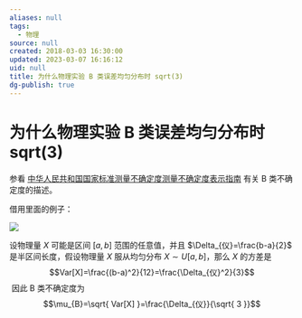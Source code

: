 ```yaml
---
aliases: null
tags:
  - 物理
source: null
created: 2018-03-03 16:30:00
updated: 2023-03-07 16:16:12
uid: null
title: 为什么物理实验 B 类误差均匀分布时 sqrt(3)
dg-publish: true
---
```


# 为什么物理实验 B 类误差均匀分布时 sqrt(3)

参看 [中华人民共和国国家标准测量不确定度测量不确定度表示指南](https://link.zhihu.com/?target=https%3A//www.cnas.org.cn/fwzl/images/tc261sc1sysrkfjswyh/tzgg/2015/03/24/70E459F9EA361F6C3F4C675277B5CF3C.pdf) 有关 B 类不确定度的描述。

借用里面的例子：

![](https://cdn.jsdelivr.net/gh/aiyolo/imgrepo@main/test/202303071605847.webp)

设物理量 $X$ 可能是区间 $[a,b]$ 范围的任意值，并且 $\Delta_{仪}=\frac{b-a}{2}$ 是半区间长度，假设物理量 $X$ 服从均匀分布 $X\sim U[a,b]$，那么 $X$ 的方差是  
$$Var[X]=\frac{(b-a)^2}{12}=\frac{\Delta_{仪}^2}{3}$$ 因此 B 类不确定度为
$$\mu_{B}=\sqrt{ Var[X] }=\frac{\Delta_{仪}}{\sqrt{ 3 }}$$
